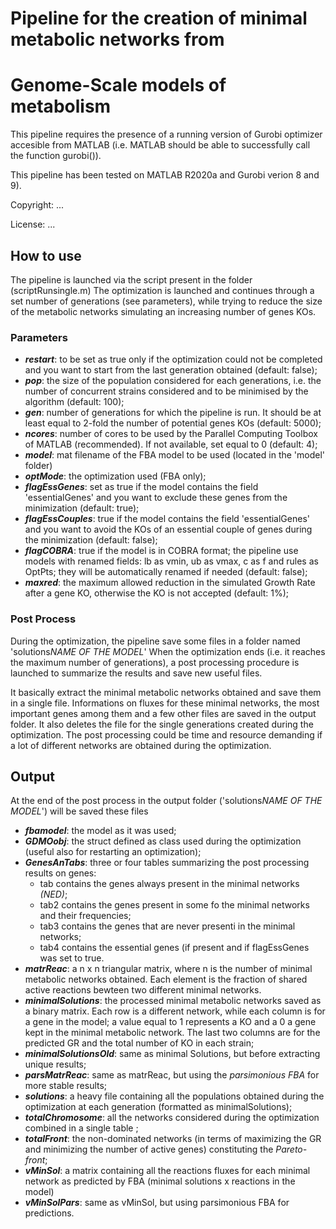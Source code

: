 # Pipeline for the creation of minimal metabolic networks from
# Genome-Scale models of metabolism

This pipeline requires the presence of a running version of Gurobi optimizer accesible from MATLAB
(i.e. MATLAB should be able to successfully call the function gurobi()).

This pipeline has been tested on MATLAB R2020a and Gurobi verion 8 and 9).

Copyright: ...

License: ...

## How to use

The pipeline is launched via the script present in the folder (scriptRunsingle.m)
The optimization is launched and continues through a set number of generations (see parameters), while trying to reduce the size of the metabolic networks simulating an increasing number of genes KOs.

### Parameters

- ***restart***: to be set as true only if the optimization could not be completed and you want to start from the last generation obtained (default: false);
- ***pop***: the size of the population considered for each generations,
    i.e. the number of concurrent strains considered and to be minimised by the algorithm (default: 100);
- ***gen***: number of generations for which the pipeline is run. It should be at least equal to 2-fold the number of potential genes KOs (default: 5000);
- ***ncores***: number of cores to be used by the Parallel Computing Toolbox of MATLAB (recommended). If not available, set equal to 0 (default: 4);
- ***model***: mat filename of the FBA model to be used (located in the 'model' folder)
- ***optMode***: the optimization used (FBA only);
- ***flagEssGenes***: set as true if the model contains the field 'essentialGenes' and you want to exclude these genes from the minimization (default: true);
- ***flagEssCouples***: true if the model contains the field 'essentialGenes' and you want to avoid the KOs of an essential couple of genes during the minimization (default: false);
- ***flagCOBRA***: true if the model is in COBRA format; the pipeline use models with renamed fields: lb as vmin, ub as vmax, c as f and rules as OptPts; they will be automatically renamed if needed (default: false);
- ***maxred***: the maximum allowed reduction in the simulated Growth Rate after a gene KO, otherwise the KO is not accepted (default: 1%);

### Post Process
During the optimization, the pipeline save some files in a folder named 'solutions*NAME OF THE MODEL*'
When the optimization ends (i.e. it reaches the maximum number of generations), a post processing procedure is launched to summarize the results and save new useful files.

It basically extract the minimal metabolic networks obtained and save them in a single file.
Informations on fluxes for these minimal networks, the most important genes among them and a few other files are saved in the output folder.
It also deletes the file for the single generations created during the optimization.
The post processing could be time and resource demanding if a lot of different networks are obtained during the optimization.

## Output
At the end of the post process in the output folder ('solutions*NAME OF THE MODEL*') will be saved these files

- ***fbamodel***: the model as it was used;
- ***GDMOobj***: the struct defined as class used during the optimization (useful also for restarting an optimization);
- ***GenesAnTabs***: three or four tables summarizing the post processing results on genes:
    - tab contains the genes always present in the minimal networks _(NED)_;
	- tab2 contains the genes present in some fo the minimal networks and their frequencies;
    - tab3 contains the genes that are never presenti in the minimal networks;
    - tab4 contains the essential genes (if present and if flagEssGenes was set to true.
- ***matrReac***: a n x n triangular matrix, where n is the number of minimal metabolic networks obtained. Each element is the fraction of shared active reactions bewteen two different minimal networks.
- ***minimalSolutions***: the processed minimal metabolic networks saved as a binary matrix. Each row is a different network, while each column is for a gene in the model; a value equal to 1 represents a KO and a 0 a gene kept in the minimal metabolic network.
The last two columns are for the predicted GR and the total number of KO in each strain;
- ***minimalSolutionsOld***: same as minimal Solutions, but before extracting unique results;
- ***parsMatrReac***: same as matrReac, but using the _parsimonious FBA_ for more stable results;
- ***solutions***: a heavy file containing all the populations obtained during the optimization at each generation (formatted as minimalSolutions);
- ***totalChromosome***: all the networks considered during the optimization combined in a single table ;
- ***totalFront***: the non-dominated networks (in terms of maximizing the GR and minimizing the number of active genes) constituting the _Pareto-front_;
- ***vMinSol***: a matrix containing all the reactions fluxes for each minimal network as predicted by FBA (minimal solutions x reactions in the model)
- ***vMinSolPars***: same as vMinSol, but using parsimonious FBA for predictions.
